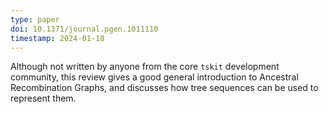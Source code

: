 ```yaml
---
type: paper
doi: 10.1371/journal.pgen.1011110
timestamp: 2024-01-18
---
```

Although not written by anyone from the core `tskit` development community, this review gives a good general introduction to Ancestral Recombination Graphs, and discusses how tree sequences can be used to represent them.